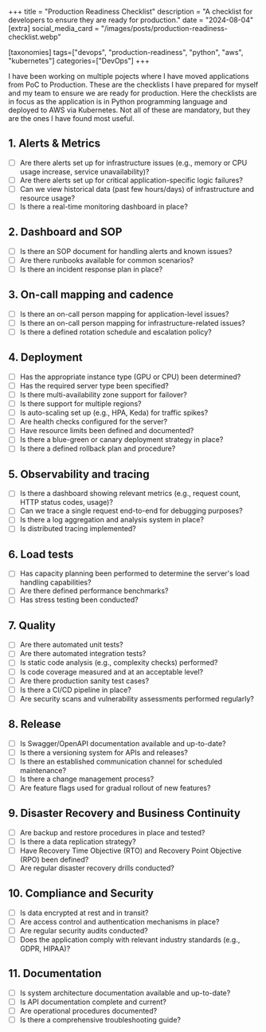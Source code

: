 +++
title = "Production Readiness Checklist"
description = "A checklist for developers to ensure they are ready for production."
date = "2024-08-04"
[extra]
social_media_card = "/images/posts/production-readiness-checklist.webp"

[taxonomies]
tags=["devops", "production-readiness", "python", "aws", "kubernetes"]
categories=["DevOps"]
+++

I have been working on multiple pojects where I have moved applications from PoC to Production.
These are the checklists I have prepared for myself and my team to ensure we are ready for production.
Here the checklists are in focus as the application is in Python programming language and deployed to AWS via Kubernetes.
Not all of these are mandatory, but they are the ones I have found most useful.

## 1. Alerts & Metrics

- [ ] Are there alerts set up for infrastructure issues (e.g., memory or CPU usage increase, service unavailability)?
- [ ] Are there alerts set up for critical application-specific logic failures?
- [ ] Can we view historical data (past few hours/days) of infrastructure and resource usage?
- [ ] Is there a real-time monitoring dashboard in place?

## 2. Dashboard and SOP

- [ ] Is there an SOP document for handling alerts and known issues?
- [ ] Are there runbooks available for common scenarios?
- [ ] Is there an incident response plan in place?

## 3. On-call mapping and cadence

- [ ] Is there an on-call person mapping for application-level issues?
- [ ] Is there an on-call person mapping for infrastructure-related issues?
- [ ] Is there a defined rotation schedule and escalation policy?

## 4. Deployment

- [ ] Has the appropriate instance type (GPU or CPU) been determined?
- [ ] Has the required server type been specified?
- [ ] Is there multi-availability zone support for failover?
- [ ] Is there support for multiple regions?
- [ ] Is auto-scaling set up (e.g., HPA, Keda) for traffic spikes?
- [ ] Are health checks configured for the server?
- [ ] Have resource limits been defined and documented?
- [ ] Is there a blue-green or canary deployment strategy in place?
- [ ] Is there a defined rollback plan and procedure?

## 5. Observability and tracing

- [ ] Is there a dashboard showing relevant metrics (e.g., request count, HTTP status codes, usage)?
- [ ] Can we trace a single request end-to-end for debugging purposes?
- [ ] Is there a log aggregation and analysis system in place?
- [ ] Is distributed tracing implemented?

## 6. Load tests

- [ ] Has capacity planning been performed to determine the server's load handling capabilities?
- [ ] Are there defined performance benchmarks?
- [ ] Has stress testing been conducted?

## 7. Quality

- [ ] Are there automated unit tests?
- [ ] Are there automated integration tests?
- [ ] Is static code analysis (e.g., complexity checks) performed?
- [ ] Is code coverage measured and at an acceptable level?
- [ ] Are there production sanity test cases?
- [ ] Is there a CI/CD pipeline in place?
- [ ] Are security scans and vulnerability assessments performed regularly?

## 8. Release

- [ ] Is Swagger/OpenAPI documentation available and up-to-date?
- [ ] Is there a versioning system for APIs and releases?
- [ ] Is there an established communication channel for scheduled maintenance?
- [ ] Is there a change management process?
- [ ] Are feature flags used for gradual rollout of new features?

## 9. Disaster Recovery and Business Continuity

- [ ] Are backup and restore procedures in place and tested?
- [ ] Is there a data replication strategy?
- [ ] Have Recovery Time Objective (RTO) and Recovery Point Objective (RPO) been defined?
- [ ] Are regular disaster recovery drills conducted?

## 10. Compliance and Security

- [ ] Is data encrypted at rest and in transit?
- [ ] Are access control and authentication mechanisms in place?
- [ ] Are regular security audits conducted?
- [ ] Does the application comply with relevant industry standards (e.g., GDPR, HIPAA)?

## 11. Documentation

- [ ] Is system architecture documentation available and up-to-date?
- [ ] Is API documentation complete and current?
- [ ] Are operational procedures documented?
- [ ] Is there a comprehensive troubleshooting guide?
